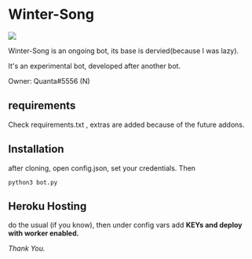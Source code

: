 # Winter-Song

<a href="https://discordbots.org/bot/385681784614027265">
  <img src="https://discordbots.org/api/widget/385681784614027265.svg" />
</a>


Winter-Song is an ongoing bot, its base is dervied(because I was lazy).

It's an experimental bot, developed after another bot.

Owner: Quanta#5556 (N)



## requirements
 Check requirements.txt ,  extras are added because of the future addons.

## Installation

after cloning, open config.json, set your credentials. Then
```
python3 bot.py
```
## Heroku Hosting

do the usual (if you know), then under config vars add **KEYs and deploy with worker enabled.**

*Thank You.*


